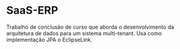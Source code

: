 # SaaS-ERP
Trabalho de conclusão de curso que aborda o desenvolvimento da arquitetura de dados para um sistema multi-tenant. Usa como implementação JPA o EclipseLink.
